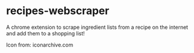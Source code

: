 # recipes-webscraper

A chrome extension to scrape ingredient lists from a recipe on the internet and add them to a shopping list!

Icon from: iconarchive.com
